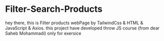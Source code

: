 # Filter-Search-Products

hey there, this is Filter products webPage by TailwindCss & HTML & JavaScript & Axios. this project have developed throw JS course (from dear Saheb Mohammadi) only for exersice

